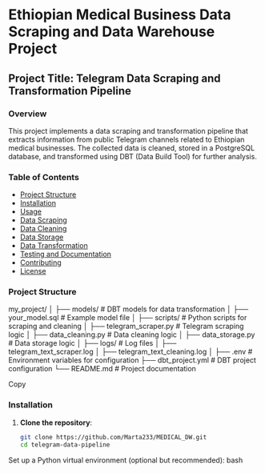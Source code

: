 # Ethiopian Medical Business Data Scraping and Data Warehouse Project

## Project Title: Telegram Data Scraping and Transformation Pipeline

### Overview
This project implements a data scraping and transformation pipeline that extracts information from public Telegram channels related to Ethiopian medical businesses. The collected data is cleaned, stored in a PostgreSQL database, and transformed using DBT (Data Build Tool) for further analysis.

### Table of Contents
- [Project Structure](#project-structure)
- [Installation](#installation)
- [Usage](#usage)
- [Data Scraping](#data-scraping)
- [Data Cleaning](#data-cleaning)
- [Data Storage](#data-storage)
- [Data Transformation](#data-transformation)
- [Testing and Documentation](#testing-and-documentation)
- [Contributing](#contributing)
- [License](#license)

### Project Structure
my_project/
│
├── models/ # DBT models for data transformation
│ ├── your_model.sql # Example model file
│
├── scripts/ # Python scripts for scraping and cleaning
│ ├── telegram_scraper.py # Telegram scraping logic
│ ├── data_cleaning.py # Data cleaning logic
│ ├── data_storage.py # Data storage logic
│
├── logs/ # Log files
│ ├── telegram_text_scraper.log
│ ├── telegram_text_cleaning.log
│
├── .env # Environment variables for configuration
├── dbt_project.yml # DBT project configuration
└── README.md # Project documentation


Copy

### Installation
1. **Clone the repository**:
   ```bash
   git clone https://github.com/Marta233/MEDICAL_DW.git
   cd telegram-data-pipeline
Set up a Python virtual environment (optional but recommended):
bash
